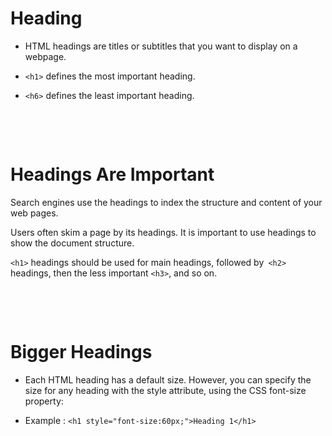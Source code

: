 # Heading

- HTML headings are titles or subtitles that you want to display on a webpage.

* `<h1>` defines the most important heading.

* `<h6>` defines the least important heading.

&nbsp;

&nbsp;

# Headings Are Important

Search engines use the headings to index the structure and content of your web pages.

Users often skim a page by its headings. It is important to use headings to show the document structure.

`<h1>` headings should be used for main headings, followed by` <h2>` headings, then the less important `<h3>`, and so on.

&nbsp;

&nbsp;

# Bigger Headings

- Each HTML heading has a default size. However, you can specify the size for any heading with the style attribute, using the CSS font-size property:

* Example : `<h1 style="font-size:60px;">Heading 1</h1>`

